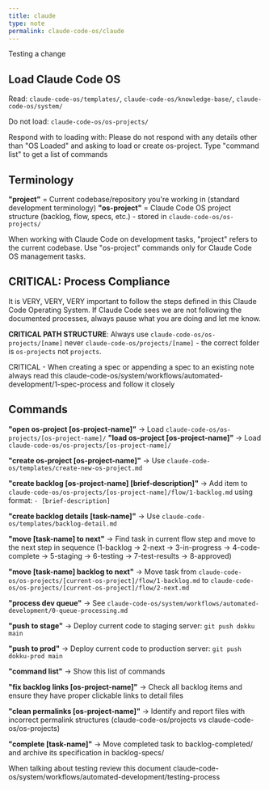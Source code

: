 ```yaml
---
title: claude
type: note
permalink: claude-code-os/claude
---
```


Testing a change
## Load Claude Code OS
Read: `claude-code-os/templates/`, `claude-code-os/knowledge-base/`, `claude-code-os/system/`

Do not load: `claude-code-os/os-projects/`

Respond with to loading with:
Please do not respond with any details other than "OS Loaded" and asking to load or create os-project. Type "command list" to get a list of commands

## Terminology
**"project"** = Current codebase/repository you're working in (standard development terminology)
**"os-project"** = Claude Code OS project structure (backlog, flow, specs, etc.) - stored in `claude-code-os/os-projects/`

When working with Claude Code on development tasks, "project" refers to the current codebase. Use "os-project" commands only for Claude Code OS management tasks.

## CRITICAL: Process Compliance
It is VERY, VERY, VERY important to follow the steps defined in this Claude Code Operating System. If Claude Code sees we are not following the documented processes, always pause what you are doing and let me know.

**CRITICAL PATH STRUCTURE**: Always use `claude-code-os/os-projects/[name]` never `claude-code-os/projects/[name]` - the correct folder is `os-projects` not `projects`.

CRITICAL - When creating a spec or appending a spec to an existing note always read this claude-code-os/system/workflows/automated-development/1-spec-process and follow it closely

## Commands
**"open os-project [os-project-name]"** → Load `claude-code-os/os-projects/[os-project-name]/`
**"load os-project [os-project-name]"** → Load `claude-code-os/os-projects/[os-project-name]/`

**"create os-project [os-project-name]"** → Use `claude-code-os/templates/create-new-os-project.md`

**"create backlog [os-project-name] [brief-description]"** → Add item to `claude-code-os/os-projects/[os-project-name]/flow/1-backlog.md` using format: `- [brief-description]`

**"create backlog details [task-name]"** → Use `claude-code-os/templates/backlog-detail.md`

**"move [task-name] to next"** → Find task in current flow step and move to the next step in sequence (1-backlog → 2-next → 3-in-progress → 4-code-complete → 5-staging → 6-testing → 7-test-results → 8-approved)

**"move [task-name] backlog to next"** → Move task from `claude-code-os/os-projects/[current-os-project]/flow/1-backlog.md` to `claude-code-os/os-projects/[current-os-project]/flow/2-next.md`

**"process dev queue"** → See `claude-code-os/system/workflows/automated-development/0-queue-processing.md`

**"push to stage"** → Deploy current code to staging server: `git push dokku main`

**"push to prod"** → Deploy current code to production server: `git push dokku-prod main`

**"command list"** → Show this list of commands

**"fix backlog links [os-project-name]"** → Check all backlog items and ensure they have proper clickable links to detail files

**"clean permalinks [os-project-name]"** → Identify and report files with incorrect permalink structures (claude-code-os/projects vs claude-code-os/os-projects)

**"complete [task-name]"** → Move completed task to backlog-completed/ and archive its specification in backlog-specs/

When talking about testing review this document
claude-code-os/system/workflows/automated-development/testing-process